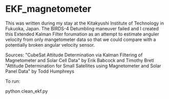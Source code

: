 # EKF_magnetometer

This was written during my stay at the Kitakyushi Institute of Technology in Fukuoka, Japan.
The BIRDS-4 Detumbling maneuver failed and I created this Extended Kalman Filter forumation as an attempt to estimate
anguler velocity from only mangetometer data so that we could compare with a potentially broken angular velocity sensor.

Sources:
"CubeSat Attitude Determination via Kalman Filtering of Magnetometer and Solar Cell Data" by Erik Babcock and Timothy Bretl
"Attitude Determination for Small Satellites using Magnetometer and Solar Panel Data" by Todd Humphreys

To run:

python clean_ekf.py

